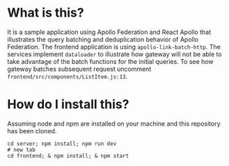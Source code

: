 # What is this?

It is a sample application using Apollo Federation and React Apollo that illustrates the query batching and deduplication behavior of Apollo Federation. The frontend application is using `apollo-link-batch-http`. The services implement `dataloader` to illustrate how gateway will not be able to take advantage of the batch functions for the initial queries. To see how gateway batches subsequent request uncomment `frontend/src/components/ListItem.js:13`.

# How do I install this?

Assuming node and npm are installed on your machine and this repository has been cloned.

```
cd server; npm install; npm run dev
# new tab
cd frontend; & npm install; & npm start
```

